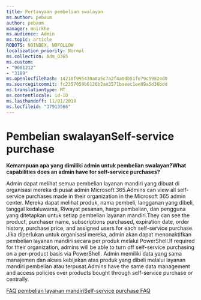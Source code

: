 ```yaml
---
title: Pertanyaan pembelian swalayan
ms.author: pebaum
author: pebaum
manager: mnirkhe
ms.audience: Admin
ms.topic: article
ROBOTS: NOINDEX, NOFOLLOW
localization_priority: Normal
ms.collection: Adm_O365
ms.custom:
- "9001212"
- "3189"
ms.openlocfilehash: 14218f995430a8a5c7a2f4a0db51fe79c59824d0
ms.sourcegitcommit: fc2357059b6126b2ae3571baeec1ee89a5d36bdd
ms.translationtype: MT
ms.contentlocale: id-ID
ms.lasthandoff: 11/01/2019
ms.locfileid: "37913566"
---
```

# <a name="self-service-purchase"></a><span data-ttu-id="cbc7b-102">Pembelian swalayan</span><span class="sxs-lookup"><span data-stu-id="cbc7b-102">Self-service purchase</span></span>

<span data-ttu-id="cbc7b-103">**Kemampuan apa yang dimiliki admin untuk pembelian swalayan?**</span><span class="sxs-lookup"><span data-stu-id="cbc7b-103">**What capabilities does an admin have for self-service purchases?**</span></span>

<span data-ttu-id="cbc7b-104">Admin dapat melihat semua pembelian layanan mandiri yang dibuat di organisasi mereka di pusat admin Microsoft 365.</span><span class="sxs-lookup"><span data-stu-id="cbc7b-104">Admins can view all self-service purchases made in their organization in the Microsoft 365 admin center.</span></span> <span data-ttu-id="cbc7b-105">Mereka dapat melihat produk, nama pembeli, langganan yang dibeli, tanggal kedaluwarsa, Riwayat pesanan, harga pembelian, dan pengguna yang ditetapkan untuk setiap pembelian layanan mandiri.</span><span class="sxs-lookup"><span data-stu-id="cbc7b-105">They can see the product, purchaser name, subscriptions purchased, expiration date, order history, purchase price, and assigned users for each self-service purchase.</span></span>  <span data-ttu-id="cbc7b-106">Jika diperlukan untuk organisasi mereka, admin akan dapat menonaktifkan pembelian layanan mandiri secara per produk melalui PowerShell.</span><span class="sxs-lookup"><span data-stu-id="cbc7b-106">If required for their organization, admins will be able to turn off self-service purchasing on a per-product basis via PowerShell.</span></span>  <span data-ttu-id="cbc7b-107">Admin memiliki data yang sama manajemen dan akses kebijakan atas produk yang dibeli melalui layanan mandiri pembelian atau terpusat.</span><span class="sxs-lookup"><span data-stu-id="cbc7b-107">Admins have the same data management and access policies over products bought through self-service purchase or centrally.</span></span>

[<span data-ttu-id="cbc7b-108">FAQ pembelian layanan mandiri</span><span class="sxs-lookup"><span data-stu-id="cbc7b-108">Self-service purchase FAQ</span></span>](https://aka.ms/self-service-purchase-faq)

